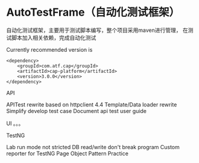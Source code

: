 # AutoTestFrame（自动化测试框架）

自动化测试框架，主要用于测试脚本编写，整个项目采用maven进行管理，
在测试脚本加入相关依赖，完成自动化测试

Currently recommended version is

    <dependency>
        <groupId>com.atf.cap</groupId>
        <artifactId>cap-platform</artifactId>
        <version>3.0.0</version>
    </dependency>

API

APITest rewrite based on httpclient 4.4
Template/Data loader rewrite
Simplify develop test case
Document api test user guide

UI
。。。

TestNG

Lab run mode not stricted
DB read/write don't break program
Custom reporter for TestNG
Page Object Pattern Practice


